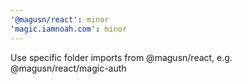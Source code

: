 ```yaml
---
'@magusn/react': minor
'magic.iamnoah.com': minor
---
```


Use specific folder imports from @magusn/react, e.g. @magusn/react/magic-auth
